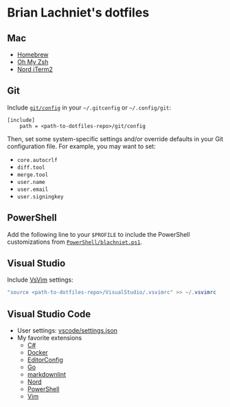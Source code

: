 # Brian Lachniet's dotfiles

## Mac

- [Homebrew](https://brew.sh/)
- [Oh My Zsh](https://ohmyz.sh/)
- [Nord iTerm2](https://github.com/arcticicestudio/nord-iterm2)

## Git

Include [`git/config`](./git/config) in your `~/.gitconfig` or `~/.config/git`:

```
[include]
    path = <path-to-dotfiles-repo>/git/config
```

Then, set some system-specific settings and/or override defaults in your Git configuration file.
For example, you may want to set:
- `core.autocrlf`
- `diff.tool`
- `merge.tool`
- `user.name`
- `user.email`
- `user.signingkey`

## PowerShell

Add the following line to your `$PROFILE` to include the PowerShell
customizations from
[`PowerShell/blachniet.ps1`](./PowerShell/blachniet.ps1).

## Visual Studio

Include [VsVim](https://marketplace.visualstudio.com/items?itemName=JaredParMSFT.VsVim)
settings:

```powershell
"source <path-to-dotfiles-repo>/VisualStudio/.vsvimrc" >> ~/.vsvimrc
```

## Visual Studio Code

- User settings: [vscode/settings.json](./vscode/settings.json)
- My favorite extensions
  - [C#](https://marketplace.visualstudio.com/items?itemName=ms-vscode.csharp)
  - [Docker](https://marketplace.visualstudio.com/items?itemName=ms-azuretools.vscode-docker)
  - [EditorConfig](https://marketplace.visualstudio.com/items?itemName=EditorConfig.EditorConfig)
  - [Go](https://marketplace.visualstudio.com/items?itemName=ms-vscode.Go)
  - [markdownlint](https://marketplace.visualstudio.com/items?itemName=DavidAnson.vscode-markdownlint)
  - [Nord](https://marketplace.visualstudio.com/items?itemName=arcticicestudio.nord-visual-studio-code)
  - [PowerShell](https://marketplace.visualstudio.com/items?itemName=ms-vscode.PowerShell)
  - [Vim](https://marketplace.visualstudio.com/items?itemName=vscodevim.vim)
